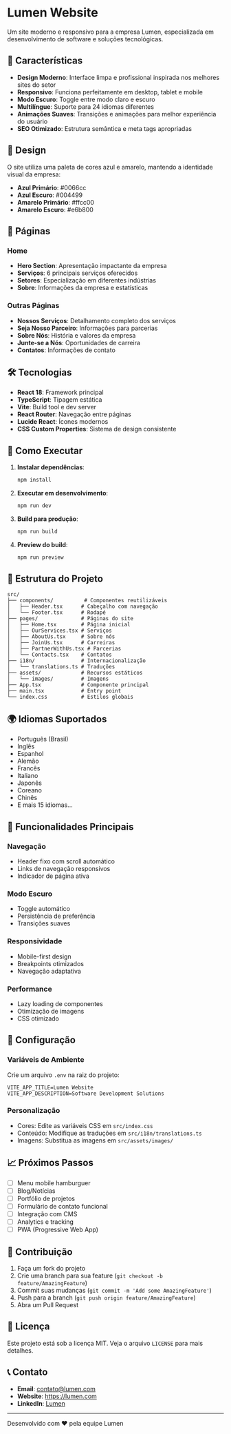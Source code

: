 # Lumen Website

Um site moderno e responsivo para a empresa Lumen, especializada em desenvolvimento de software e soluções tecnológicas.

## 🚀 Características

- **Design Moderno**: Interface limpa e profissional inspirada nos melhores sites do setor
- **Responsivo**: Funciona perfeitamente em desktop, tablet e mobile
- **Modo Escuro**: Toggle entre modo claro e escuro
- **Multilíngue**: Suporte para 24 idiomas diferentes
- **Animações Suaves**: Transições e animações para melhor experiência do usuário
- **SEO Otimizado**: Estrutura semântica e meta tags apropriadas

## 🎨 Design

O site utiliza uma paleta de cores azul e amarelo, mantendo a identidade visual da empresa:

- **Azul Primário**: #0066cc
- **Azul Escuro**: #004499  
- **Amarelo Primário**: #ffcc00
- **Amarelo Escuro**: #e6b800

## 📱 Páginas

### Home
- **Hero Section**: Apresentação impactante da empresa
- **Serviços**: 6 principais serviços oferecidos
- **Setores**: Especialização em diferentes indústrias
- **Sobre**: Informações da empresa e estatísticas

### Outras Páginas
- **Nossos Serviços**: Detalhamento completo dos serviços
- **Seja Nosso Parceiro**: Informações para parcerias
- **Sobre Nós**: História e valores da empresa
- **Junte-se a Nós**: Oportunidades de carreira
- **Contatos**: Informações de contato

## 🛠️ Tecnologias

- **React 18**: Framework principal
- **TypeScript**: Tipagem estática
- **Vite**: Build tool e dev server
- **React Router**: Navegação entre páginas
- **Lucide React**: Ícones modernos
- **CSS Custom Properties**: Sistema de design consistente

## 🚀 Como Executar

1. **Instalar dependências**:
   ```bash
   npm install
   ```

2. **Executar em desenvolvimento**:
   ```bash
   npm run dev
   ```

3. **Build para produção**:
   ```bash
   npm run build
   ```

4. **Preview do build**:
   ```bash
   npm run preview
   ```

## 📁 Estrutura do Projeto

```
src/
├── components/          # Componentes reutilizáveis
│   ├── Header.tsx      # Cabeçalho com navegação
│   └── Footer.tsx      # Rodapé
├── pages/              # Páginas do site
│   ├── Home.tsx        # Página inicial
│   ├── OurServices.tsx # Serviços
│   ├── AboutUs.tsx     # Sobre nós
│   ├── JoinUs.tsx      # Carreiras
│   ├── PartnerWithUs.tsx # Parcerias
│   └── Contacts.tsx    # Contatos
├── i18n/               # Internacionalização
│   └── translations.ts # Traduções
├── assets/             # Recursos estáticos
│   └── images/         # Imagens
├── App.tsx             # Componente principal
├── main.tsx            # Entry point
└── index.css           # Estilos globais
```

## 🌍 Idiomas Suportados

- Português (Brasil)
- Inglês
- Espanhol
- Alemão
- Francês
- Italiano
- Japonês
- Coreano
- Chinês
- E mais 15 idiomas...

## 🎯 Funcionalidades Principais

### Navegação
- Header fixo com scroll automático
- Links de navegação responsivos
- Indicador de página ativa

### Modo Escuro
- Toggle automático
- Persistência de preferência
- Transições suaves

### Responsividade
- Mobile-first design
- Breakpoints otimizados
- Navegação adaptativa

### Performance
- Lazy loading de componentes
- Otimização de imagens
- CSS otimizado

## 🔧 Configuração

### Variáveis de Ambiente
Crie um arquivo `.env` na raiz do projeto:

```env
VITE_APP_TITLE=Lumen Website
VITE_APP_DESCRIPTION=Software Development Solutions
```

### Personalização
- Cores: Edite as variáveis CSS em `src/index.css`
- Conteúdo: Modifique as traduções em `src/i18n/translations.ts`
- Imagens: Substitua as imagens em `src/assets/images/`

## 📈 Próximos Passos

- [ ] Menu mobile hamburguer
- [ ] Blog/Notícias
- [ ] Portfólio de projetos
- [ ] Formulário de contato funcional
- [ ] Integração com CMS
- [ ] Analytics e tracking
- [ ] PWA (Progressive Web App)

## 🤝 Contribuição

1. Faça um fork do projeto
2. Crie uma branch para sua feature (`git checkout -b feature/AmazingFeature`)
3. Commit suas mudanças (`git commit -m 'Add some AmazingFeature'`)
4. Push para a branch (`git push origin feature/AmazingFeature`)
5. Abra um Pull Request

## 📄 Licença

Este projeto está sob a licença MIT. Veja o arquivo `LICENSE` para mais detalhes.

## 📞 Contato

- **Email**: contato@lumen.com
- **Website**: https://lumen.com
- **LinkedIn**: [Lumen](https://linkedin.com/company/lumen)

---

Desenvolvido com ❤️ pela equipe Lumen


